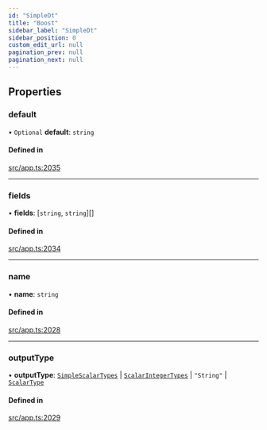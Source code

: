```yaml
---
id: "SimpleDt"
title: "Boost"
sidebar_label: "SimpleDt"
sidebar_position: 0
custom_edit_url: null
pagination_prev: null
pagination_next: null
---
```


## Properties

### default

• `Optional` **default**: `string`

#### Defined in

[src/app.ts:2035](https://github.com/yolmio/boost/blob/b239488/src/app.ts#L2035)

___

### fields

• **fields**: [`string`, `string`][]

#### Defined in

[src/app.ts:2034](https://github.com/yolmio/boost/blob/b239488/src/app.ts#L2034)

___

### name

• **name**: `string`

#### Defined in

[src/app.ts:2028](https://github.com/yolmio/boost/blob/b239488/src/app.ts#L2028)

___

### outputType

• **outputType**: [`SimpleScalarTypes`](../namespaces/yom.md#simplescalartypes) \| [`ScalarIntegerTypes`](../namespaces/yom.md#scalarintegertypes) \| ``"String"`` \| [`ScalarType`](../namespaces/yom.md#scalartype)

#### Defined in

[src/app.ts:2029](https://github.com/yolmio/boost/blob/b239488/src/app.ts#L2029)
